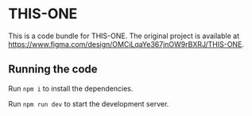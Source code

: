 
  # THIS-ONE

  This is a code bundle for THIS-ONE. The original project is available at https://www.figma.com/design/OMCiLqaYe367jnOW9rBXRJ/THIS-ONE.

  ## Running the code

  Run `npm i` to install the dependencies.

  Run `npm run dev` to start the development server.
  